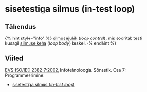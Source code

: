 # sisetestiga silmus \(in-test loop\)

## Tähendus

{% hint style="info" %}
[silmusejuhik](silmuse-juhik-loop-control.md) \(_loop control_\), mis sooritab testi kusagil [silmuse keha](silmuse-keha-loop-body.md) \(_loop body_\) keskel.
{% endhint %}

## Viited

[EVS-ISO/IEC 2382-7:2002](https://www.evs.ee/et/evs-iso-iec-2382-7-2002), Infotehnoloogia. Sõnastik. Osa 7: Programmeerimine:

* [sisetestiga silmus \(_in-test loop_\)](http://www.eki.ee/dict/its/index.cgi?Q=D0C0C811-6C03-1014-88DC-FC5F0DBED45A&F=GUID&C01=1&C02=0&C10=1)


